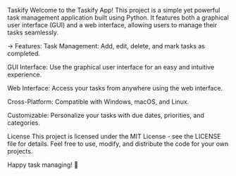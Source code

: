 Taskify
Welcome to the Taskify App! 
This project is a simple yet powerful task management application built using Python. 
It features both a graphical user interface (GUI) and a web interface, allowing users to manage their tasks seamlessly.


-> Features: 
Task Management: Add, edit, delete, and mark tasks as completed.

GUI Interface: Use the graphical user interface for an easy and intuitive experience.

Web Interface: Access your tasks from anywhere using the web interface.

Cross-Platform: Compatible with Windows, macOS, and Linux.

Customizable: Personalize your tasks with due dates, priorities, and categories.

License
This project is licensed under the MIT License - see the LICENSE file for details. Feel free to use, modify, and distribute the code for your own projects.

Happy task managing! 🚀
